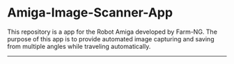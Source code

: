 # Amiga-Image-Scanner-App
This repository is a app for the Robot Amiga developed by Farm-NG.
The purpose of this app is to provide automated image capturing and saving from multiple angles while traveling automatically.

---
